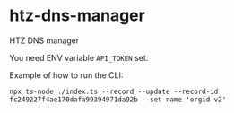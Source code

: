 # htz-dns-manager

HTZ DNS manager

You need ENV variable `API_TOKEN` set.

Example of how to run the CLI:

```shell
npx ts-node ./index.ts --record --update --record-id fc249227f4ae170dafa99394971da92b --set-name 'orgid-v2'
```
